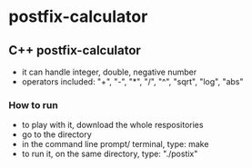 # postfix-calculator

## C++ postfix-calculator

- it can handle integer, double, negative number
- operators included: "+", "-", "*", "/", "^", "sqrt", "log", "abs"

### How to run
- to play with it, download the whole respositories
- go to the directory
- in the command line prompt/ terminal, type: make
- to run it, on the same directory, type: "./postix"
